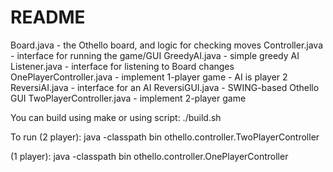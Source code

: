 README
======

Board.java - the Othello board, and logic for checking moves
Controller.java - interface for running the game/GUI
GreedyAI.java - simple greedy AI
Listener.java - interface for listening to Board changes
OnePlayerController.java - implement 1-player game - AI is player 2
ReversiAI.java - interface for an AI
ReversiGUI.java - SWING-based Othello GUI
TwoPlayerController.java - implement 2-player game

You can build using make or using script:
./build.sh

To run (2 player): 
	java -classpath bin othello.controller.TwoPlayerController
       
(1 player): 
	java -classpath bin othello.controller.OnePlayerController

